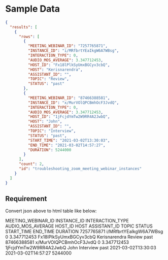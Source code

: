 # Sample Data
```json
{
  "results": [
    {
      "rows": [
        {
          "MEETING_WEBINAR_ID": "7257765871",
          "INSTANCE_ID": "i/MRfbrtYEaIkgW6A7WBsg",
          "INTERACTION_TYPE": 0,
          "AUDIO_MOS_AVERAGE": 3.347712453,
          "HOST_ID": "Fx18lPlkSyUmxBGCyv3cbQ",
          "HOST": "Kerisnarendra",
          "ASSISTANT_ID": "",
          "TOPIC": "Review",
          "STATUS": "past"
        },
        {
          "MEETING_WEBINAR_ID": "87466388581",
          "INSTANCE_ID": "x/MurVOlQPCBmhOcF3JvdQ",
          "INTERACTION_TYPE": 0,
          "AUDIO_MOS_AVERAGE": 3.347712453,
          "HOST_ID": "1jFcjdYmTw2W9RR4A2JwbQ",
          "HOST": "John",
          "ASSISTANT_ID": "",
          "TOPIC": "Interview",
          "STATUS": "past",
          "START_TIME": "2021-03-02T13:30:03",
          "END_TIME": "2021-03-02T14:57:27",
          "DURATION": 5244000
        }
      ],
      "count": 2,
      "id": "troubleshooting_zoom_meeting_webinar_instances"
    }
  ]
}
```

## Requirement
Convert json above to html table like below:

MEETING_WEBINAR_ID  INSTANCE_ID             INTERACTION_TYPE  AUDIO_MOS_AVERAGE  HOST_ID                 HOST          ASSISTANT_ID  TOPIC      STATUS  START_TIME           END_TIME             DURATION
7257765871          i/MRfbrtYEaIkgW6A7WBsg  0                 3.347712453        Fx18lPlkSyUmxBGCyv3cbQ  Kerisnarendra               Review     past
87466388581         x/MurVOlQPCBmhOcF3JvdQ  0                 3.347712453        1jFcjdYmTw2W9RR4A2JwbQ  John                        Interview  past    2021-03-02T13:30:03  2021-03-02T14:57:27  5244000



